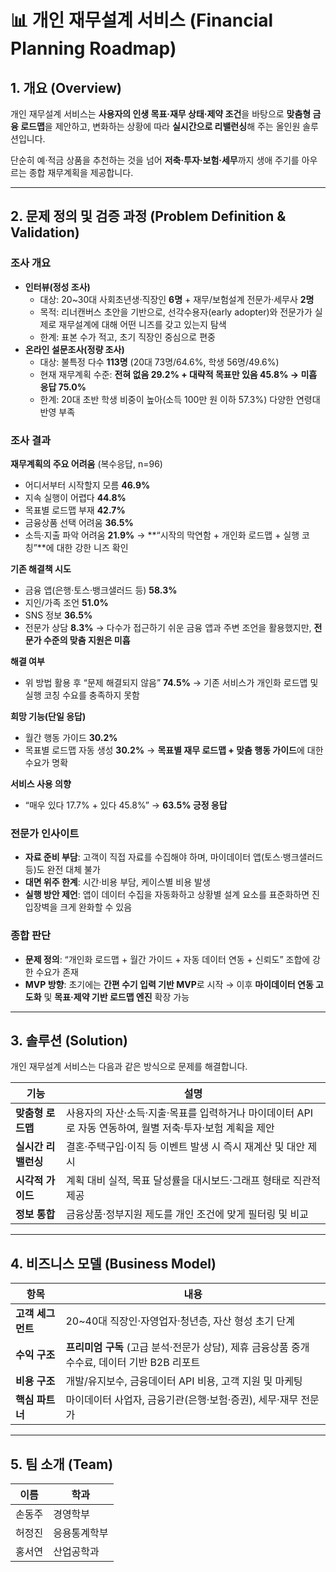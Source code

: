 # 📊 개인 재무설계 서비스 (Financial Planning Roadmap)

## 1. 개요 (Overview)

개인 재무설계 서비스는 **사용자의 인생 목표·재무 상태·제약 조건**을 바탕으로 **맞춤형 금융 로드맵**을 제안하고, 변화하는 상황에 따라 **실시간으로 리밸런싱**해 주는 올인원 솔루션입니다.

단순히 예·적금 상품을 추천하는 것을 넘어 **저축·투자·보험·세무**까지 생애 주기를 아우르는 종합 재무계획을 제공합니다.

---

## 2. 문제 정의 및 검증 과정 (Problem Definition & Validation)

### 조사 개요

- **인터뷰(정성 조사)**
    - 대상: 20~30대 사회초년생·직장인 **6명** + 재무/보험설계 전문가·세무사 **2명**
    - 목적: 리너캔버스 초안을 기반으로, 선각수용자(early adopter)와 전문가가 실제로 재무설계에 대해 어떤 니즈를 갖고 있는지 탐색
    - 한계: 표본 수가 적고, 초기 직장인 중심으로 편중
- **온라인 설문조사(정량 조사)**
    - 대상: 불특정 다수 **113명** (20대 73명/64.6%, 학생 56명/49.6%)
    - 현재 재무계획 수준: **전혀 없음 29.2% + 대략적 목표만 있음 45.8% → 미흡 응답 75.0%**
    - 한계: 20대 초반 학생 비중이 높아(소득 100만 원 이하 57.3%) 다양한 연령대 반영 부족

### 조사 결과

**재무계획의 주요 어려움** (복수응답, n=96)

- 어디서부터 시작할지 모름 **46.9%**
- 지속 실행이 어렵다 **44.8%**
- 목표별 로드맵 부재 **42.7%**
- 금융상품 선택 어려움 **36.5%**
- 소득·지출 파악 어려움 **21.9%**
→ **“시작의 막연함 + 개인화 로드맵 + 실행 코칭”**에 대한 강한 니즈 확인

**기존 해결책 시도**

- 금융 앱(은행·토스·뱅크샐러드 등) **58.3%**
- 지인/가족 조언 **51.0%**
- SNS 정보 **36.5%**
- 전문가 상담 **8.3%**
→ 다수가 접근하기 쉬운 금융 앱과 주변 조언을 활용했지만, **전문가 수준의 맞춤 지원은 미흡**

**해결 여부**

- 위 방법 활용 후 “문제 해결되지 않음” **74.5%**
→ 기존 서비스가 개인화 로드맵 및 실행 코칭 수요를 충족하지 못함

**희망 기능(단일 응답)**

- 월간 행동 가이드 **30.2%**
- 목표별 로드맵 자동 생성 **30.2%**
→ **목표별 재무 로드맵 + 맞춤 행동 가이드**에 대한 수요가 명확

**서비스 사용 의향**

- “매우 있다 17.7% + 있다 45.8%” → **63.5% 긍정 응답**

### 전문가 인사이트

- **자료 준비 부담**: 고객이 직접 자료를 수집해야 하며, 마이데이터 앱(토스·뱅크샐러드 등)도 완전 대체 불가
- **대면 위주 한계**: 시간·비용 부담, 케이스별 비용 발생
- **실행 방안 제언**: 앱이 데이터 수집을 자동화하고 상황별 설계 요소를 표준화하면 진입장벽을 크게 완화할 수 있음

### 종합 판단

- **문제 정의**: “개인화 로드맵 + 월간 가이드 + 자동 데이터 연동 + 신뢰도” 조합에 강한 수요가 존재
- **MVP 방향**: 초기에는 **간편 수기 입력 기반 MVP**로 시작 → 이후 **마이데이터 연동 고도화** 및 **목표·제약 기반 로드맵 엔진** 확장 가능

---

## 3. 솔루션 (Solution)

개인 재무설계 서비스는 다음과 같은 방식으로 문제를 해결합니다.

| 기능 | 설명 |
| --- | --- |
| **맞춤형 로드맵** | 사용자의 자산·소득·지출·목표를 입력하거나 마이데이터 API로 자동 연동하여, 월별 저축·투자·보험 계획을 제안 |
| **실시간 리밸런싱** | 결혼·주택구입·이직 등 이벤트 발생 시 즉시 재계산 및 대안 제시 |
| **시각적 가이드** | 계획 대비 실적, 목표 달성률을 대시보드·그래프 형태로 직관적 제공 |
| **정보 통합** | 금융상품·정부지원 제도를 개인 조건에 맞게 필터링 및 비교 |

---

## 4. 비즈니스 모델 (Business Model)

| 항목 | 내용 |
| --- | --- |
| **고객 세그먼트** | 20~40대 직장인·자영업자·청년층, 자산 형성 초기 단계 |
| **수익 구조** | **프리미엄 구독** (고급 분석·전문가 상담), 제휴 금융상품 중개 수수료, 데이터 기반 B2B 리포트 |
| **비용 구조** | 개발/유지보수, 금융데이터 API 비용, 고객 지원 및 마케팅 |
| **핵심 파트너** | 마이데이터 사업자, 금융기관(은행·보험·증권), 세무·재무 전문가 |

---

## 5. 팀 소개 (Team)

| 이름 | 학과 |
| --- | --- |
| 손동주 | 경영학부 |
| 허정진 | 응용통계학부 |
| 홍서연 | 산업공학과 |

